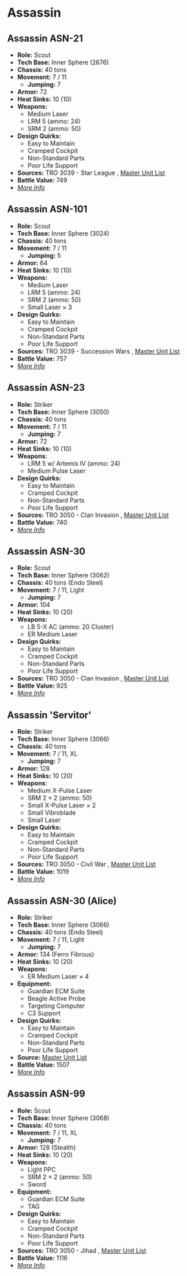 # Assassin 

## Assassin ASN-21 

- **Role:** Scout 
- **Tech Base:** Inner Sphere (2676) 
- **Chassis:** 40 tons 
- **Movement:** 7 / 11 
  - **Jumping:** 7 
- **Armor:** 72 
- **Heat Sinks:** 10 (10) 
- **Weapons:** 
  - Medium Laser 
  - LRM 5 (ammo: 24) 
  - SRM 2 (ammo: 50) 
- **Design Quirks:** 
  - Easy to Maintain 
  - Cramped Cockpit 
  - Non-Standard Parts 
  - Poor Life Support 
- **Sources:** TRO 3039 - Star League , [Master Unit List](http://masterunitlist.info/Unit/Details/127/assassin-asn-21) 
- **Battle Value:** 749 
- [*More Info*](assassin/assassin_asn-21.md) 

## Assassin ASN-101 

- **Role:** Scout 
- **Tech Base:** Inner Sphere (3024) 
- **Chassis:** 40 tons 
- **Movement:** 7 / 11 
  - **Jumping:** 5 
- **Armor:** 64 
- **Heat Sinks:** 10 (10) 
- **Weapons:** 
  - Medium Laser 
  - LRM 5 (ammo: 24) 
  - SRM 2 (ammo: 50) 
  - Small Laser × 3 
- **Design Quirks:** 
  - Easy to Maintain 
  - Cramped Cockpit 
  - Non-Standard Parts 
  - Poor Life Support 
- **Sources:** TRO 3039 - Succession Wars , [Master Unit List](http://masterunitlist.info/Unit/Details/126/assassin-asn-101) 
- **Battle Value:** 757 
- [*More Info*](assassin/assassin_asn-101.md) 

## Assassin ASN-23 

- **Role:** Striker 
- **Tech Base:** Inner Sphere (3050) 
- **Chassis:** 40 tons 
- **Movement:** 7 / 11 
  - **Jumping:** 7 
- **Armor:** 72 
- **Heat Sinks:** 10 (10) 
- **Weapons:** 
  - LRM 5 w/ Artemis IV (ammo: 24) 
  - Medium Pulse Laser 
- **Design Quirks:** 
  - Easy to Maintain 
  - Cramped Cockpit 
  - Non-Standard Parts 
  - Poor Life Support 
- **Sources:** TRO 3050 - Clan Invasion , [Master Unit List](http://masterunitlist.info/Unit/Details/128/assassin-asn-23) 
- **Battle Value:** 740 
- [*More Info*](assassin/assassin_asn-23.md) 

## Assassin ASN-30 

- **Role:** Scout 
- **Tech Base:** Inner Sphere (3062) 
- **Chassis:** 40 tons (Endo Steel) 
- **Movement:** 7 / 11, Light 
  - **Jumping:** 7 
- **Armor:** 104 
- **Heat Sinks:** 10 (20) 
- **Weapons:** 
  - LB 5-X AC (ammo: 20 Cluster) 
  - ER Medium Laser 
- **Design Quirks:** 
  - Easy to Maintain 
  - Cramped Cockpit 
  - Non-Standard Parts 
  - Poor Life Support 
- **Sources:** TRO 3050 - Clan Invasion , [Master Unit List](http://masterunitlist.info/Unit/Details/129/assassin-asn-30) 
- **Battle Value:** 925 
- [*More Info*](assassin/assassin_asn-30.md) 

## Assassin 'Servitor' 

- **Role:** Striker 
- **Tech Base:** Inner Sphere (3066) 
- **Chassis:** 40 tons 
- **Movement:** 7 / 11, XL 
  - **Jumping:** 7 
- **Armor:** 128 
- **Heat Sinks:** 10 (20) 
- **Weapons:** 
  - Medium X-Pulse Laser 
  - SRM 2 × 2 (ammo: 50) 
  - Small X-Pulse Laser × 2 
  - Small Vibroblade 
  - Small Laser 
- **Design Quirks:** 
  - Easy to Maintain 
  - Cramped Cockpit 
  - Non-Standard Parts 
  - Poor Life Support 
- **Sources:** TRO 3050 - Civil War , [Master Unit List](http://masterunitlist.info/Unit/Details/3737/assassin-servitor) 
- **Battle Value:** 1019 
- [*More Info*](assassin/assassin_servitor.md) 

## Assassin ASN-30 (Alice) 

- **Role:** Striker 
- **Tech Base:** Inner Sphere (3066) 
- **Chassis:** 40 tons (Endo Steel) 
- **Movement:** 7 / 11, Light 
  - **Jumping:** 7 
- **Armor:** 134 (Ferro Fibrous) 
- **Heat Sinks:** 10 (20) 
- **Weapons:** 
  - ER Medium Laser × 4 
- **Equipment:** 
  - Guardian ECM Suite 
  - Beagle Active Probe 
  - Targeting Computer 
  - C3 Support 
- **Design Quirks:** 
  - Easy to Maintain 
  - Cramped Cockpit 
  - Non-Standard Parts 
  - Poor Life Support 
- **Source:** [Master Unit List](http://masterunitlist.info/Unit/Details/3738/assassin-asn-30-alice) 
- **Battle Value:** 1507 
- [*More Info*](assassin/assassin_asn-30_alice.md) 

## Assassin ASN-99 

- **Role:** Scout 
- **Tech Base:** Inner Sphere (3068) 
- **Chassis:** 40 tons 
- **Movement:** 7 / 11, XL 
  - **Jumping:** 7 
- **Armor:** 128 (Stealth) 
- **Heat Sinks:** 10 (20) 
- **Weapons:** 
  - Light PPC 
  - SRM 2 × 2 (ammo: 50) 
  - Sword 
- **Equipment:** 
  - Guardian ECM Suite 
  - TAG 
- **Design Quirks:** 
  - Easy to Maintain 
  - Cramped Cockpit 
  - Non-Standard Parts 
  - Poor Life Support 
- **Sources:** TRO 3050 - Jihad , [Master Unit List](http://masterunitlist.info/Unit/Details/130/assassin-asn-99) 
- **Battle Value:** 1116 
- [*More Info*](assassin/assassin_asn-99.md) 

